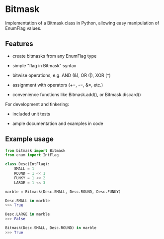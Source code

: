 # Bitmask

Implementation of a Bitmask class in Python, allowing easy manipulation of EnumFlag values.

## Features

* create bitmasks from any EnumFlag type

* simple "flag in Bitmask" syntax

* bitwise operations, e.g. AND (&), OR (|), XOR (^)

* assignment with operators (+=, -=, &=, etc.)

* convenience functions like Bitmask.add(), or Bitmask.discard()

For development and tinkering:

* included unit tests

* ample documentation and examples in code

## Example usage

```python
from bitmask import Bitmask
from enum import IntFlag

class Desc(IntFlag):
	SMALL = 1
	ROUND = 1 << 1
	FUNKY = 1 << 2
	LARGE = 1 << 3

marble = Bitmask(Desc.SMALL, Desc.ROUND, Desc.FUNKY)

Desc.SMALL in marble
>>> True

Desc.LARGE in marble
>>> False

Bitmask(Desc.SMALL, Desc.ROUND) in marble
>>> True
```
